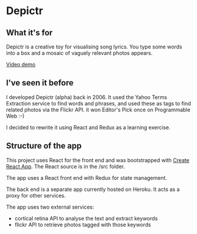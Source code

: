 # Depictr

## What it's for

Depictr is a creative toy for visualising song lyrics. You type some words into a box and a mosaic of vaguely relevant photos appears.

[Video demo](https://www.useloom.com/share/fe565eddb4f047f09bdc85422a7af2a3)

## I've seen it before

I developed Depictr (alpha) back in 2006. It used the Yahoo Terms Extraction service to find words and phrases, 
and used these as tags to find related photos via the Flickr API. it won Editor's Pick once on Programmable Web :-)

I decided to rewrite it using React and Redux as a learning exercise.

## Structure of the app

This project uses React for the front end and was bootstrapped with [Create React App](https://github.com/facebookincubator/create-react-app).
The React source is in the /src folder.

The app uses a React front end with Redux for state management.

The back end is a separate app currently hosted on Heroku. It acts as a proxy for other services.

The app uses two external services:
- cortical retina API to analyse the text and extract keywords
- flickr API to retrieve photos tagged with those keywords
